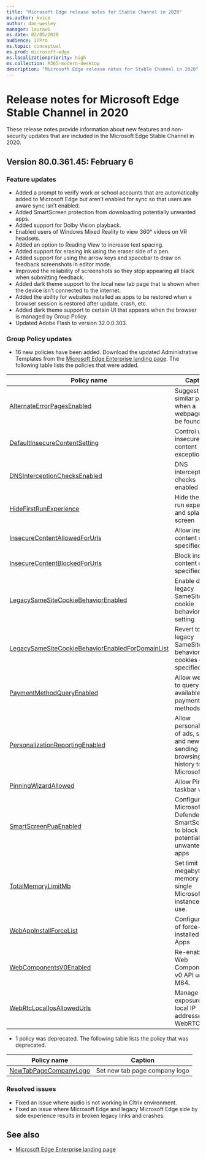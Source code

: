 ```yaml
---
title: "Microsoft Edge release notes for Stable Channel in 2020"
ms.author: kvice
author: dan-wesley
manager: laurawi
ms.date: 02/05/2020
audience: ITPro
ms.topic: conceptual
ms.prod: microsoft-edge
ms.localizationpriority: high
ms.collection: M365-modern-desktop
description: "Microsoft Edge release notes for Stable Channel in 2020"
---
```


# Release notes for Microsoft Edge Stable Channel in 2020

These release notes provide information about new features and non-security updates that are included in the Microsoft Edge Stable Channel in 2020.

## Version 80.0.361.45: February 6

### Feature updates

- Added a prompt to verify work or school accounts that are automatically added to Microsoft Edge but aren’t enabled for sync so that users are aware sync isn’t enabled.
- Added SmartScreen protection from downloading potentially unwanted apps.
- Added support for Dolby Vision playback.
- Enabled users of Windows Mixed Reality to view 360° videos on VR headsets.
- Added an option to Reading View to increase text spacing.
- Added support for erasing ink using the eraser side of a pen.
- Added support for using the arrow keys and spacebar to draw on feedback screenshots in editor mode.
- Improved the reliability of screenshots so they stop appearing all black when submitting feedback.
- Added dark theme support to the local new tab page that is shown when the device isn’t connected to the internet.
- Added the ability for websites installed as apps to be restored when a browser session is restored after update, crash, etc.
- Added dark theme support to certain UI that appears when the browser is managed by Group Policy.
- Updated Adobe Flash to version 32.0.0.303.

### Group Policy updates

- 16 new policies have been added. Download the updated Administrative Templates from the [Microsoft Edge Enterprise landing page](https://aka.ms/EdgeEnterprise).
The following table lists the policies that were added.

| Policy name | Caption |
|-------------|---------|
|[AlternateErrorPagesEnabled](https://docs.microsoft.com/DeployEdge/microsoft-edge-policies#alternateerrorpagesenabled)|Suggest similar pages when a webpage can’t be found|
|[DefaultInsecureContentSetting](https://docs.microsoft.com/DeployEdge/microsoft-edge-policies#defaultinsecurecontentsetting)|Control use of insecure content exceptions|
|[DNSInterceptionChecksEnabled](https://docs.microsoft.com/DeployEdge/microsoft-edge-policies#dnsinterceptionchecksenabled)|DNS interception checks enabled|
|[HideFirstRunExperience](https://docs.microsoft.com/DeployEdge/microsoft-edge-policies#hidefirstrunexperience)|Hide the First-run experience and splash screen|
|[InsecureContentAllowedForUrls](https://docs.microsoft.com/DeployEdge/microsoft-edge-policies#insecurecontentallowedforurls)|Allow insecure content on specified sites|
|[InsecureContentBlockedForUrls](https://docs.microsoft.com/DeployEdge/microsoft-edge-policies#insecurecontentblockedforurls)|Block insecure content on specified sites|
|[LegacySameSiteCookieBehaviorEnabled](https://docs.microsoft.com/DeployEdge/microsoft-edge-policies#legacysamesitecookiebehaviorenabled)|Enable default legacy SameSite cookie behavior setting|
|[LegacySameSiteCookieBehaviorEnabledForDomainList](https://docs.microsoft.com/DeployEdge/microsoft-edge-policies#legacysamesitecookiebehaviorenabledfordomainlist)|Revert to legacy SameSite behavior for cookies on specified sites|
|[PaymentMethodQueryEnabled](https://docs.microsoft.com/DeployEdge/microsoft-edge-policies#paymentmethodqueryenabled)|Allow websites to query for available payment methods|
|[PersonalizationReportingEnabled](https://docs.microsoft.com/DeployEdge/microsoft-edge-policies#personalizationreportingenabled)|Allow personalization of ads, search and news by sending browsing history to Microsoft|
|[PinningWizardAllowed](https://docs.microsoft.com/DeployEdge/microsoft-edge-policies#pinningwizardallowed)|Allow Pin to taskbar wizard|
|[SmartScreenPuaEnabled](https://docs.microsoft.com/DeployEdge/microsoft-edge-policies#smartscreenpuaenabled)|Configure Microsoft Defender SmartScreen to block potentially unwanted apps|
|[TotalMemoryLimitMb](https://docs.microsoft.com/DeployEdge/microsoft-edge-policies#totalmemorylimitmb)|Set limit on megabytes of memory a single Microsoft Edge instance can use.|
|[WebAppInstallForceList](https://docs.microsoft.com/DeployEdge/microsoft-edge-policies#webappinstallforcelist)|Configure list of force-installed Web Apps|
|[WebComponentsV0Enabled](https://docs.microsoft.com/DeployEdge/microsoft-edge-policies#webcomponentsv0enabled)|Re-enable Web Components v0 API until M84.|
|[WebRtcLocalIpsAllowedUrls](https://docs.microsoft.com/DeployEdge/microsoft-edge-policies#webrtclocalipsallowedurls)|Manage exposure of local IP addresses by WebRTC|

- 1 policy was deprecated. The following table lists the policy that was deprecated.

| Policy name | Caption |
|-------------|---------|
|[NewTabPageCompanyLogo](https://docs.microsoft.com/DeployEdge/microsoft-edge-policies#newtabpagecompanylogo)|Set new tab page company logo|

### Resolved issues

- Fixed an issue where audio is not working in Citrix environment.
- Fixed an issue where Microsoft Edge and legacy Microsoft Edge side by side experience results in broken legacy links and crashes.

## See also

- [Microsoft Edge Enterprise landing page](https://aka.ms/EdgeEnterprise)
